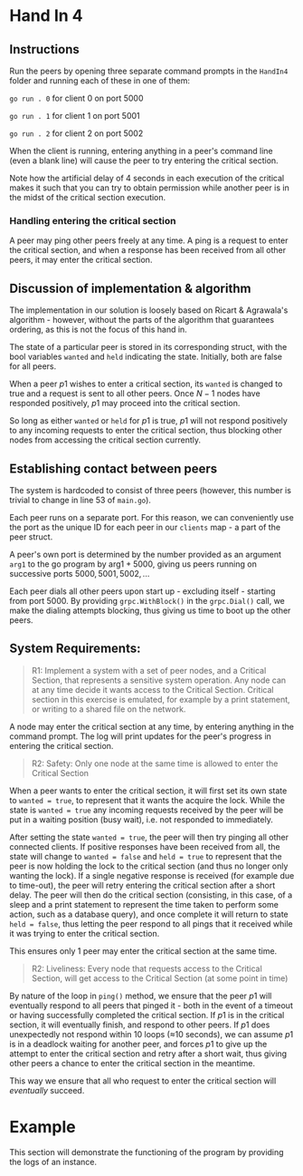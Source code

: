 # Hand In 4

## Instructions

Run the peers by opening three separate command prompts in the `HandIn4` folder and running each of these in one of them:

`go run . 0` for client 0 on port 5000

`go run . 1` for client 1 on port 5001

`go run . 2` for client 2 on port 5002

When the client is running, entering anything in a peer's command line (even a blank line) will cause the peer to try entering the critical section. 

Note how the artificial delay of 4 seconds in each execution of the critical makes it such that you can try to obtain permission while another peer is in the midst of the critical section execution.

### Handling entering the critical section

A peer may ping other peers freely at any time. A ping is a request to enter the critical section, and when a response has been received from all other peers, it may enter the critical section. 

## Discussion of implementation & algorithm

The implementation in our solution is loosely based on Ricart & Agrawala's algorithm - however, without the parts of the algorithm that guarantees ordering, as this is not the focus of this hand in. 

The state of a particular peer is stored in its corresponding struct, with the bool variables `wanted` and `held` indicating the state. Initially, both are false for all peers.  

When a peer $p1$ wishes to enter a critical section, its `wanted` is changed to true and a request is sent to all other peers. Once $N-1$ nodes have responded positively, $p1$ may proceed into the critical section. 

So long as either `wanted` or `held` for $p1$ is true, $p1$ will not respond positively to any incoming requests to enter the critical section, thus blocking other nodes from accessing the critical section currently.  

## Establishing contact between peers

The system is hardcoded to consist of three peers (however, this number is trivial to change in line 53 of `main.go`). 

Each peer runs on a separate port. For this reason, we can conveniently use the port as the unique ID for each peer in our `clients` map - a part of the peer struct. 

A peer's own port is determined by the number provided as an argument `arg1` to the go program by $\text{arg1}+5000$, giving us peers running on successive ports $5000, 5001, 5002, ...$

Each peer dials all other peers upon start up - excluding itself - starting from port $5000$. By providing `grpc.WithBlock()` in the `grpc.Dial()` call, we make the dialing attempts blocking, thus giving us time to boot up the other peers.

## System Requirements:

> R1: Implement a system with a set of peer nodes, and a Critical Section, that represents a sensitive system operation. Any node can at any time decide it wants access to the Critical Section. Critical section in this exercise is emulated, for example by a print statement, or writing to a shared file on the network.

A node may enter the critical section at any time, by entering anything in the command prompt. The log will print updates for the peer's progress in entering the critical section.

> R2: Safety: Only one node at the same time is allowed to enter the Critical Section

When a peer wants to enter the critical section, it will first set its own state to `wanted = true`, to represent that it wants the acquire the lock. While the state is `wanted = true` any incoming requests received by the peer will be put in a waiting position (busy wait), i.e. not responded to immediately. 

After setting the state `wanted = true`, the peer will then try pinging all other connected clients. 
If positive responses have been received from all, the state will change to `wanted = false` and `held = true` to represent that the peer is now holding the lock to the critical section (and thus no longer only wanting the lock).
If a single negative response is received (for example due to time-out), the peer will retry entering the critical section after a short delay.
The peer will then do the critical section (consisting, in this case, of a sleep and a print statement to represent the time taken to perform some action, such as a database query), and once complete it will return to state `held = false`, thus letting the peer respond to all pings that it received while it was trying to enter the critical section.

This ensures only 1 peer may enter the critical section at the same time.

>  R2: Liveliness: Every node that requests access to the Critical Section, will get access to the Critical Section (at some point in time)

By nature of the loop in `ping()` method, we ensure that the peer $p1$ will eventually respond to all peers that pinged it - both in the event of a timeout or having successfully completed the critical section.
If $p1$ is in the critical section, it will eventually finish, and respond to other peers. If $p1$ does unexpectedly not respond within 10 loops (≈10 seconds), we can assume $p1$ is in a deadlock waiting for another peer, and forces $p1$ to give up the attempt to enter the critical section and retry after a short wait, thus giving other peers a chance to enter the critical section in the meantime.

This way we ensure that all who request to enter the critical section will *eventually* succeed.

# Example

This section will demonstrate the functioning of the program by providing the logs of an instance.   